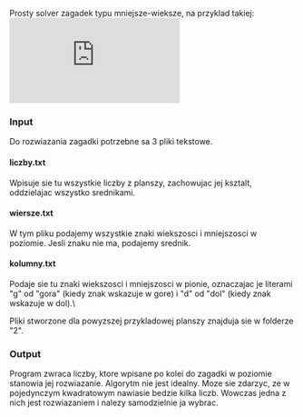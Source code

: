 Prosty solver zagadek typu mniejsze-wieksze, na przyklad takiej:
![](https://pl.forum.grepolis.com/index.php?attachments/plansza_2-png.14990/)

### Input
Do rozwiazania zagadki potrzebne sa 3 pliki tekstowe. 
#### liczby.txt
Wpisuje sie tu wszystkie liczby z planszy, zachowujac jej ksztalt, oddzielajac wszystko srednikami.
#### wiersze.txt
W tym pliku podajemy wszystkie znaki wiekszosci i mniejszosci w poziomie. Jesli znaku nie ma, podajemy srednik.
#### kolumny.txt
Podaje sie tu znaki wiekszosci i mniejszosci w pionie, oznaczajac je literami "g" od "gora" (kiedy znak wskazuje w gore) i "d" od "dol" (kiedy znak wskazuje w dol).\

Pliki stworzone dla powyzszej przykladowej planszy znajduja sie w folderze "2".

### Output
Program zwraca liczby, ktore wpisane po kolei do zagadki w poziomie stanowia jej rozwiazanie. Algorytm nie jest idealny. Moze sie zdarzyc, ze w pojedynczym
kwadratowym nawiasie bedzie kilka liczb. Wowczas jedna z nich jest rozwiazaniem i nalezy samodzielnie ja wybrac.
